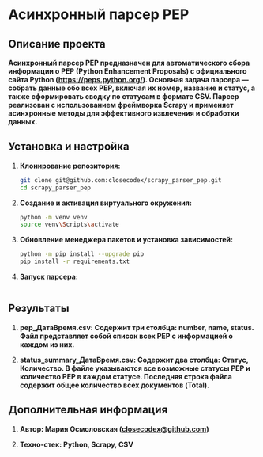 # Асинхронный парсер PEP

## Описание проекта

**Асинхронный парсер PEP предназначен для автоматического сбора информации о PEP (Python Enhancement Proposals) с официального сайта Python (https://peps.python.org/). Основная задача парсера — собрать данные обо всех PEP, включая их номер, название и статус, а также сформировать сводку по статусам в формате CSV. Парсер реализован с использованием фреймворка Scrapy и применяет асинхронные методы для эффективного извлечения и обработки данных.**

## Установка и настройка

1. **Клонирование репозитория:**
    
    ```bash
    git clone git@github.com:closecodex/scrapy_parser_pep.git
    cd scrapy_parser_pep
    ```

2. **Создание и активация виртуального окружения:**

    ```bash
    python -m venv venv
    source venv\Scripts\activate
    ```

3. **Обновление менеджера пакетов и установка зависимостей:**
   
   ```bash
   python -m pip install --upgrade pip
   pip install -r requirements.txt
   ```

4. **Запуск парсера:**

   ```scrapy crawl pep
   ```
   
## Результаты

1. **pep_ДатаВремя.csv: Содержит три столбца: number, name, status. Файл представляет собой список всех PEP с информацией о каждом из них.**

2. **status_summary_ДатаВремя.csv: Содержит два столбца: Статус, Количество. В файле указываются все возможные статусы PEP и количество PEP в каждом статусе. Последняя строка файла содержит общее количество всех документов (Total).**

## Дополнительная информация

1. **Автор: Мария Осмоловская (closecodex@github.com)**

2. **Техно-стек: Python, Scrapy, CSV**